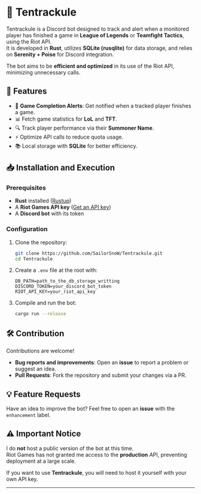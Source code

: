 # 🐙 Tentrackule

Tentrackule is a Discord bot designed to track and alert when a monitored player has finished a game in **League of Legends** or **Teamfight Tactics**, using the Riot API.  
It is developed in **Rust**, utilizes **SQLite (rusqlite)** for data storage, and relies on **Serenity + Poise** for Discord integration.

The bot aims to be **efficient and optimized** in its use of the Riot API, minimizing unnecessary calls.

## 🚀 Features

- 🔔 **Game Completion Alerts**: Get notified when a tracked player finishes a game.
- 📊 Fetch game statistics for **LoL** and **TFT**.
- 🔍 Track player performance via their **Summoner Name**.
- ⚡ Optimize API calls to reduce quota usage.
- 📚 Local storage with **SQLite** for better efficiency.

## 📥 Installation and Execution

### Prerequisites

- **Rust** installed ([Rustup](https://rustup.rs/))
- A **Riot Games API key** ([Get an API key](https://developer.riotgames.com/))
- A **Discord bot** with its token

### Configuration

1. Clone the repository:
   ```bash
   git clone https://github.com/SailorSnoW/Tentrackule.git
   cd Tentrackule
   ```
2. Create a `.env` file at the root with:
   ```env
   DB_PATH=path_to_the_db_storage_writting
   DISCORD_TOKEN=your_discord_bot_token
   RIOT_API_KEY=your_riot_api_key
   ```
3. Compile and run the bot:
   ```bash
   cargo run --release
   ```

## 🛠 Contribution

Contributions are welcome!

- **Bug reports and improvements**: Open an **issue** to report a problem or suggest an idea.
- **Pull Requests**: Fork the repository and submit your changes via a PR.

## 💡 Feature Requests

Have an idea to improve the bot? Feel free to open an **issue** with the `enhancement` label.

## ⚠️ Important Notice

I do **not** host a public version of the bot at this time.  
Riot Games has not granted me access to the **production** API, preventing deployment at a large scale.

If you want to use **Tentrackule**, you will need to host it yourself with your own API key.

---
